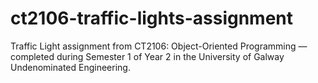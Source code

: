 # ct2106-traffic-lights-assignment
Traffic Light assignment from CT2106: Object-Oriented Programming  — completed during Semester 1 of Year 2 in the University of Galway Undenominated Engineering.
